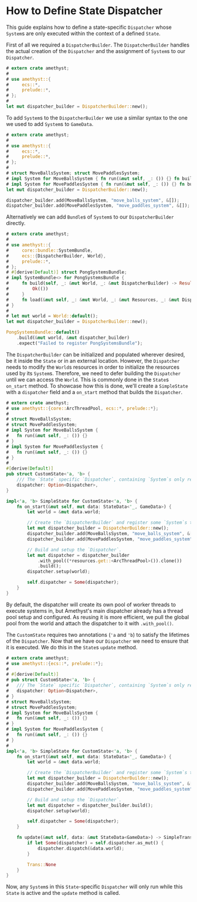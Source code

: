 # How to Define State Dispatcher

This guide explains how to define a state-specific `Dispatcher` whose `System`s are only executed within the context of a defined `State`.

First of all we required a `DispatcherBuilder`. The `DispatcherBuilder` handles the actual creation of the `Dispatcher` and the assignment of `System`s to our `Dispatcher`.

```rust
# extern crate amethyst;
#
# use amethyst::{
#     ecs::*,
#     prelude::*,
# };
# 
let mut dispatcher_builder = DispatcherBuilder::new();
```

To add `System`s to the `DispatcherBuilder` we use a similar syntax to the one we used to add `System`s to `GameData`.

```rust
# extern crate amethyst;
#
# use amethyst::{
#     ecs::*,
#     prelude::*,
# };
#
# struct MoveBallsSystem; struct MovePaddlesSystem;
# impl System for MoveBallsSystem { fn run(&mut self, _: ()) {} fn build(self) -> Box<(dyn ParallelRunnable + 'static)> { Ok(()) }}
# impl System for MovePaddlesSystem { fn run(&mut self, _: ()) {} fn build(self) -> Box<(dyn ParallelRunnable + 'static)> { Ok(()) }}
let mut dispatcher_builder = DispatcherBuilder::new();

dispatcher_builder.add(MoveBallsSystem, "move_balls_system", &[]);
dispatcher_builder.add(MovePaddlesSystem, "move_paddles_system", &[]);
```

Alternatively we can add `Bundle`s of `System`s to our `DispatcherBuilder` directly.

```rust
# extern crate amethyst;
#
# use amethyst::{
#     core::bundle::SystemBundle,
#     ecs::{DispatcherBuilder, World},
#     prelude::*,
# };
# #[derive(Default)] struct PongSystemsBundle;
# impl SystemBundle<> for PongSystemsBundle {
#     fn build(self, _: &mut World, _: &mut DispatcherBuilder) -> Result<(), amethyst::Error> {
#         Ok(())
#     }
#     fn load(&mut self, _: &mut World, _: &mut Resources, _: &mut DispatcherBuilder) -> Result<(), amethyst::Error> { Ok(())}
# }
#
# let mut world = World::default();
let mut dispatcher_builder = DispatcherBuilder::new();

PongSystemsBundle::default()
    .build(&mut world, &mut dispatcher_builder)
    .expect("Failed to register PongSystemsBundle");
```

The `DispatcherBuilder` can be initialized and populated wherever desired, be it inside the `State` or in an external location. However, the `Dispatcher` needs to modify the `World`s resources in order to initialize the resources used by its `System`s. Therefore, we need to defer building the `Dispatcher` until we can access the `World`. This is commonly done in the `State`s `on_start` method. To showcase how this is done, we'll create a `SimpleState` with a `dispatcher` field and a `on_start` method that builds the `Dispatcher`.

```rust
# extern crate amethyst;
# use amethyst::{core::ArcThreadPool, ecs::*, prelude::*};
# 
# struct MoveBallsSystem;
# struct MovePaddlesSystem;
# impl System for MoveBallsSystem {
#   fn run(&mut self, _: ()) {}
# }
# impl System for MovePaddlesSystem {
#   fn run(&mut self, _: ()) {}
# }
# 
#[derive(Default)]
pub struct CustomState<'a, 'b> {
    /// The `State` specific `Dispatcher`, containing `System`s only relevant for this `State`.
    dispatcher: Option<Dispatcher>,
}

impl<'a, 'b> SimpleState for CustomState<'a, 'b> {
    fn on_start(&mut self, mut data: StateData<'_, GameData>) {
        let world = &mut data.world;

        // Create the `DispatcherBuilder` and register some `System`s that should only run for this `State`.
        let mut dispatcher_builder = DispatcherBuilder::new();
        dispatcher_builder.add(MoveBallsSystem, "move_balls_system", &[]);
        dispatcher_builder.add(MovePaddlesSystem, "move_paddles_system", &[]);

        // Build and setup the `Dispatcher`.
        let mut dispatcher = dispatcher_builder
            .with_pool((*resources.get::<ArcThreadPool>()).clone())
            .build();
        dispatcher.setup(world);

        self.dispatcher = Some(dispatcher);
    }
}
```

By default, the dispatcher will create its own pool of worker threads to execute systems in, but Amethyst's main dispatcher already has a thread pool setup and configured. As reusing it is more efficient, we pull the global pool from the world and attach the dispatcher to it with `.with_pool()`.

The `CustomState` requires two annotations (`'a` and `'b`) to satisfy the lifetimes of the `Dispatcher`. Now that we have our `Dispatcher` we need to ensure that it is executed. We do this in the `State`s `update` method.

```rust
# extern crate amethyst;
# use amethyst::{ecs::*, prelude::*};
# 
# #[derive(Default)]
# pub struct CustomState<'a, 'b> {
#   /// The `State` specific `Dispatcher`, containing `System`s only relevant for this `State`.
#   dispatcher: Option<Dispatcher>,
# }
# struct MoveBallsSystem;
# struct MovePaddlesSystem;
# impl System for MoveBallsSystem {
#   fn run(&mut self, _: ()) {}
# }
# impl System for MovePaddlesSystem {
#   fn run(&mut self, _: ()) {}
# }
# 
impl<'a, 'b> SimpleState for CustomState<'a, 'b> {
    fn on_start(&mut self, mut data: StateData<'_, GameData>) {
        let world = &mut data.world;

        // Create the `DispatcherBuilder` and register some `System`s that should only run for this `State`.
        let mut dispatcher_builder = DispatcherBuilder::new();
        dispatcher_builder.add(MoveBallsSystem, "move_balls_system", &[]);
        dispatcher_builder.add(MovePaddlesSystem, "move_paddles_system", &[]);

        // Build and setup the `Dispatcher`.
        let mut dispatcher = dispatcher_builder.build();
        dispatcher.setup(world);

        self.dispatcher = Some(dispatcher);
    }

    fn update(&mut self, data: &mut StateData<GameData>) -> SimpleTrans {
        if let Some(dispatcher) = self.dispatcher.as_mut() {
            dispatcher.dispatch(&data.world);
        }

        Trans::None
    }
}
```

Now, any `System`s in this `State`-specific `Dispatcher` will only run while this `State` is active and the `update` method is called.
